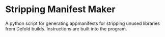 # Stripping Manifest Maker
A python script for generating appmanifests for stripping unused libraries from Defold builds. Instructions are built into the program. 
